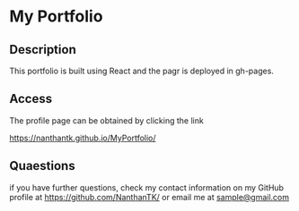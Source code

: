 # My Portfolio

## Description

This portfolio is built using React and the pagr is deployed in gh-pages.

## Access

The profile page can be obtained by clicking the link

https://nanthantk.github.io/MyPortfolio/

## Quaestions

if you have further questions, check my contact information on my GitHub profile at 
https://github.com/NanthanTK/
or
email me at sample@gmail.com


